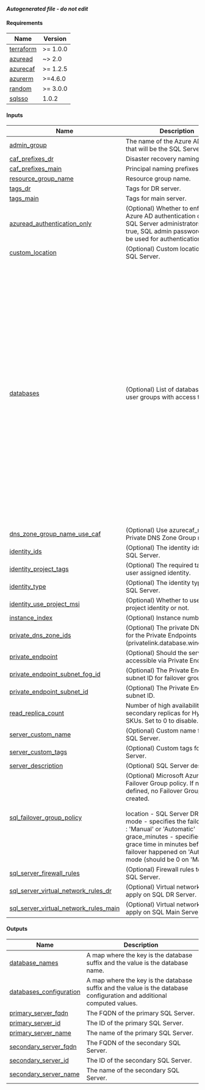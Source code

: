 ***Autogenerated file - do not edit***

<!-- BEGIN_TF_DOCS -->
#### Requirements

| Name | Version |
|------|---------|
| <a name="requirement_terraform"></a> [terraform](#requirement\_terraform) | >= 1.0.0 |
| <a name="requirement_azuread"></a> [azuread](#requirement\_azuread) | ~> 2.0 |
| <a name="requirement_azurecaf"></a> [azurecaf](#requirement\_azurecaf) | >= 1.2.5 |
| <a name="requirement_azurerm"></a> [azurerm](#requirement\_azurerm) | >=4.6.0 |
| <a name="requirement_random"></a> [random](#requirement\_random) | >= 3.0.0 |
| <a name="requirement_sqlsso"></a> [sqlsso](#requirement\_sqlsso) | 1.0.2 |

#### Inputs

| Name | Description | Type | Default | Required |
|------|-------------|------|---------|:--------:|
| <a name="input_admin_group"></a> [admin\_group](#input\_admin\_group) | The name of the Azure AD group that will be the SQL Server admin. | `string` | n/a | yes |
| <a name="input_caf_prefixes_dr"></a> [caf\_prefixes\_dr](#input\_caf\_prefixes\_dr) | Disaster recovery naming prefixes. | `list(string)` | n/a | yes |
| <a name="input_caf_prefixes_main"></a> [caf\_prefixes\_main](#input\_caf\_prefixes\_main) | Principal naming prefixes. | `list(string)` | n/a | yes |
| <a name="input_resource_group_name"></a> [resource\_group\_name](#input\_resource\_group\_name) | Resource group name. | `string` | n/a | yes |
| <a name="input_tags_dr"></a> [tags\_dr](#input\_tags\_dr) | Tags for DR server. | `map(string)` | n/a | yes |
| <a name="input_tags_main"></a> [tags\_main](#input\_tags\_main) | Tags for main server. | `map(string)` | n/a | yes |
| <a name="input_azuread_authentication_only"></a> [azuread\_authentication\_only](#input\_azuread\_authentication\_only) | (Optional) Whether to enforce Azure AD authentication only for SQL Server administrators. When true, SQL admin password cannot be used for authentication. | `bool` | `true` | no |
| <a name="input_custom_location"></a> [custom\_location](#input\_custom\_location) | (Optional) Custom location for the SQL Server. | `string` | `""` | no |
| <a name="input_databases"></a> [databases](#input\_databases) | (Optional) List of databases and user groups with access to them. | <pre>list(object({<br/>    license_type                = optional(string, "BasePrice")<br/>    suffix                      = string<br/>    database_description        = string<br/>    collation                   = optional(string, "SQL_Latin1_General_CP1_CI_AS")<br/>    sku_name                    = string # Retrieve the available sku names with az sql db list-editions -l WestEurope -o table<br/>    min_capacity                = optional(number)<br/>    max_size_gb                 = optional(number)<br/>    zone_redundant              = optional(bool, false)<br/>    auto_pause_delay_in_minutes = optional(number)<br/>    storage_account_type        = optional(string, "Geo")<br/><br/>    custom_tags = map(string)<br/><br/>    short_term_retention_policy = optional(object({<br/>      backup_interval_in_hours = optional(number)<br/>      retention_days           = number<br/>    }))<br/><br/>    long_term_retention_policy = optional(object({<br/>      monthly_retention = string<br/>      week_of_year      = string<br/>      weekly_retention  = string<br/>      yearly_retention  = string<br/>    }))<br/><br/>    user_groups = list(string)<br/>    read_groups = list(string)<br/>  }))</pre> | `[]` | no |
| <a name="input_dns_zone_group_name_use_caf"></a> [dns\_zone\_group\_name\_use\_caf](#input\_dns\_zone\_group\_name\_use\_caf) | (Optional) Use azurecaf\_name for Private DNS Zone Group name. | `bool` | `false` | no |
| <a name="input_identity_ids"></a> [identity\_ids](#input\_identity\_ids) | (Optional) The identity ids for the SQL Server. | `list(string)` | `null` | no |
| <a name="input_identity_project_tags"></a> [identity\_project\_tags](#input\_identity\_project\_tags) | (Optional) The required tags for the user assigned identity. | `map(string)` | `{}` | no |
| <a name="input_identity_type"></a> [identity\_type](#input\_identity\_type) | (Optional) The identity type for the SQL Server. | `string` | `null` | no |
| <a name="input_identity_use_project_msi"></a> [identity\_use\_project\_msi](#input\_identity\_use\_project\_msi) | (Optional) Whether to use the project identity or not. | `bool` | `false` | no |
| <a name="input_instance_index"></a> [instance\_index](#input\_instance\_index) | (Optional) Instance number. | `number` | `1` | no |
| <a name="input_private_dns_zone_ids"></a> [private\_dns\_zone\_ids](#input\_private\_dns\_zone\_ids) | (Optional) The private DNS zone for the Private Endpoints (privatelink.database.windows.net). | `list(string)` | `[]` | no |
| <a name="input_private_endpoint"></a> [private\_endpoint](#input\_private\_endpoint) | (Optional) Should the server be accessible via Private Endpoint. | `bool` | `false` | no |
| <a name="input_private_endpoint_subnet_fog_id"></a> [private\_endpoint\_subnet\_fog\_id](#input\_private\_endpoint\_subnet\_fog\_id) | (Optional) The Private Endpoint subnet ID for failover group. | `string` | `null` | no |
| <a name="input_private_endpoint_subnet_id"></a> [private\_endpoint\_subnet\_id](#input\_private\_endpoint\_subnet\_id) | (Optional) The Private Endpoint subnet ID. | `string` | `null` | no |
| <a name="input_read_replica_count"></a> [read\_replica\_count](#input\_read\_replica\_count) | Number of high availability secondary replicas for Hyperscale SKUs. Set to 0 to disable. | `number` | `0` | no |
| <a name="input_server_custom_name"></a> [server\_custom\_name](#input\_server\_custom\_name) | (Optional) Custom name for the SQL Server. | `string` | `""` | no |
| <a name="input_server_custom_tags"></a> [server\_custom\_tags](#input\_server\_custom\_tags) | (Optional) Custom tags for the SQL Server. | `map(string)` | `{}` | no |
| <a name="input_server_description"></a> [server\_description](#input\_server\_description) | (Optional) SQL Server description. | `string` | `""` | no |
| <a name="input_sql_failover_group_policy"></a> [sql\_failover\_group\_policy](#input\_sql\_failover\_group\_policy) | (Optional) Microsoft Azure SQL Failover Group policy. If not defined, no Failover Group will be created.<br/><br/>  location - SQL Server DR Location<br/>  mode - specifies the failover mode : 'Manual' or 'Automatic'<br/>  grace\_minutes - specifies the grace time in minutes before failover happened on 'Automatic' mode (should be 0 on 'Manual') | `object({ location = string, mode = string, grace_minutes = number })` | `null` | no |
| <a name="input_sql_server_firewall_rules"></a> [sql\_server\_firewall\_rules](#input\_sql\_server\_firewall\_rules) | (Optional) Firewall rules to apply on SQL Server. | `map(object({ name = string, start = string, end = string }))` | `{}` | no |
| <a name="input_sql_server_virtual_network_rules_dr"></a> [sql\_server\_virtual\_network\_rules\_dr](#input\_sql\_server\_virtual\_network\_rules\_dr) | (Optional) Virtual network rules to apply on SQL DR Server. | `list(string)` | `[]` | no |
| <a name="input_sql_server_virtual_network_rules_main"></a> [sql\_server\_virtual\_network\_rules\_main](#input\_sql\_server\_virtual\_network\_rules\_main) | (Optional) Virtual network rules to apply on SQL Main Server. | `list(string)` | `[]` | no |

#### Outputs

| Name | Description |
|------|-------------|
| <a name="output_database_names"></a> [database\_names](#output\_database\_names) | A map where the key is the database suffix and the value is the database name. |
| <a name="output_databases_configuration"></a> [databases\_configuration](#output\_databases\_configuration) | A map where the key is the database suffix and the value is the database configuration and additional computed values. |
| <a name="output_primary_server_fqdn"></a> [primary\_server\_fqdn](#output\_primary\_server\_fqdn) | The FQDN of the primary SQL Server. |
| <a name="output_primary_server_id"></a> [primary\_server\_id](#output\_primary\_server\_id) | The ID of the primary SQL Server. |
| <a name="output_primary_server_name"></a> [primary\_server\_name](#output\_primary\_server\_name) | The name of the primary SQL Server. |
| <a name="output_secondary_server_fqdn"></a> [secondary\_server\_fqdn](#output\_secondary\_server\_fqdn) | The FQDN of the secondary SQL Server. |
| <a name="output_secondary_server_id"></a> [secondary\_server\_id](#output\_secondary\_server\_id) | The ID of the secondary SQL Server. |
| <a name="output_secondary_server_name"></a> [secondary\_server\_name](#output\_secondary\_server\_name) | The name of the secondary SQL Server. |
<!-- END_TF_DOCS -->
